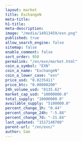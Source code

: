 ```yaml
---
layout: market
title: ExchangeN
meta-title: 
h1-title: 
meta-description: 
image: "/media/14913459/exn.png"
published: true
allow_search_engine: false
sitemap: false
enable_comment: false
sort_order: 950
permalink: "/en/exn/market.html"
coin_a_symbol: "EXN"
coin_a_name: "ExchangeN"
coin_a_lower_case: "exn"
price_usd: "0.0235411"
price_btc: "0.00000200"
24h_volume_usd: "8135.62"
market_cap_usd: "10000000.0"
total_supply: "10000000.0"
available_supply: "5100000.0"
percent_change_1h: "0.44"
percent_change_24h: "-5.88"
percent_change_7d: "-31.84"
last_updated: "1517140760"
parent-url: "/en/exn/"
author: Sam
---
```


